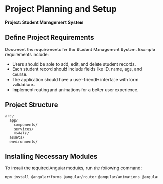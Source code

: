 # Project Planning and Setup

**Project: Student Management System**

## Define Project Requirements
Document the requirements for the Student Management System. Example requirements include:

- Users should be able to add, edit, and delete student records.
- Each student record should include fields like ID, name, age, and course.
- The application should have a user-friendly interface with form validations.
- Implement routing and animations for a better user experience.

## Project Structure

```
src/
  app/
    components/
    services/
    models/
  assets/
  environments/
```

## Installing Necessary Modules

To install the required Angular modules, run the following command:

```bash
npm install @angular/forms @angular/router @angular/animations @angular/common/http
```

